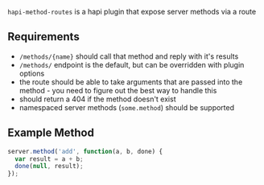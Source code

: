 `hapi-method-routes` is a hapi plugin that expose server methods via a route

## Requirements
* `/methods/{name}` should call that method and reply with it's results
* `/methods/` endpoint is the default, but can be overridden with plugin options
* the route should be able to take arguments that are passed into the method - you need to figure out the best way to handle this
* should return a 404 if the method doesn't exist
* namespaced server methods (`some.method`) should be supported

## Example Method

```js
server.method('add', function(a, b, done) {
  var result = a + b;
  done(null, result);
});
```
